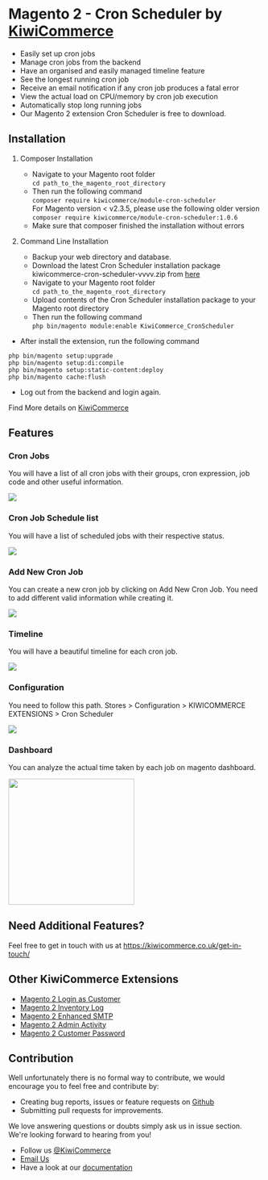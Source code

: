 # Magento 2 - Cron Scheduler by [KiwiCommerce](https://kiwicommerce.co.uk/)
- Easily set up cron jobs
- Manage cron jobs from the backend
- Have an organised and easily managed timeline feature
- See the longest running cron job
- Receive an email notification if any cron job produces a fatal error
- View the actual load on CPU/memory by cron job execution
- Automatically stop long running jobs
- Our Magento 2 extension Cron Scheduler is free to download.

## **Installation** 
1. Composer Installation
      - Navigate to your Magento root folder<br />
            `cd path_to_the_magento_root_directory`
      - Then run the following command<br />
            `composer require kiwicommerce/module-cron-scheduler`<br />
            For Magento version < v2.3.5, please use the following older version<br />
            `composer require kiwicommerce/module-cron-scheduler:1.0.6`
      - Make sure that composer finished the installation without errors

 2. Command Line Installation
      - Backup your web directory and database.
      - Download the latest Cron Scheduler installation package kiwicommerce-cron-scheduler-vvvv.zip from [here](https://github.com/kiwicommerce/magento2-cron-scheduler/releases)
      - Navigate to your Magento root folder<br />
            `cd path_to_the_magento_root_directory`<br />
      - Upload contents of the Cron Scheduler installation package to your Magento root directory
      - Then run the following command<br />
            `php bin/magento module:enable KiwiCommerce_CronScheduler`<br />
   
- After install the extension, run the following command
```
php bin/magento setup:upgrade
php bin/magento setup:di:compile
php bin/magento setup:static-content:deploy
php bin/magento cache:flush
```
- Log out from the backend and login again.

Find More details on [KiwiCommerce](https://kiwicommerce.co.uk/extensions/magento2-cron-scheduler)

## Features
### Cron Jobs
You will have a list of all cron jobs with their groups, cron expression, job code and other useful information.

<img src="https://kiwicommerce.co.uk/wp-content/uploads/2018/05/cronjob.png"/><br/>

### Cron Job Schedule list
You will have a list of scheduled jobs with their respective status.

<img src="https://kiwicommerce.co.uk/wp-content/uploads/2018/05/schedule-list.png"/><br/>

### Add New Cron Job
You can create a new cron job by clicking on Add New Cron Job. You need to add different valid information while creating it.

<img src="https://kiwicommerce.co.uk/wp-content/uploads/2018/05/addnewcronjob.png"/> <br/>

### Timeline
You will have a beautiful timeline for each cron job.

<img src="https://kiwicommerce.co.uk/wp-content/uploads/2018/05/timeline.png" /> <br/>

### Configuration
You need to follow this path. Stores > Configuration > KIWICOMMERCE EXTENSIONS > Cron Scheduler

<img src="https://kiwicommerce.co.uk/wp-content/uploads/2018/05/Configuration_cronscheduler.png"/> <br/>

### Dashboard
You can analyze the actual time taken by each job on magento dashboard.

<img src="https://kiwicommerce.co.uk/wp-content/uploads/2018/05/cronscheduler_dashboard.png" height="250"/> <br/>

## Need Additional Features?
Feel free to get in touch with us at https://kiwicommerce.co.uk/get-in-touch/

## Other KiwiCommerce Extensions
* [Magento 2 Login as Customer](https://kiwicommerce.co.uk/extensions/magento2-login-as-customer/)
* [Magento 2 Inventory Log](https://kiwicommerce.co.uk/extensions/magento2-inventory-log/)
* [Magento 2 Enhanced SMTP](https://kiwicommerce.co.uk/extensions/magento2-enhanced-smtp/)
* [Magento 2 Admin Activity](https://kiwicommerce.co.uk/extensions/magento2-admin-activity/)
* [Magento 2 Customer Password](https://github.com/kiwicommerce/magento2-customer-password/)

## Contribution
Well unfortunately there is no formal way to contribute, we would encourage you to feel free and contribute by:
 
  - Creating bug reports, issues or feature requests on <a target="_blank" href="https://github.com/kiwicommerce/magento2-cron-scheduler/issues">Github</a>
  - Submitting pull requests for improvements.
    
We love answering questions or doubts simply ask us in issue section. We're looking forward to hearing from you!
 
  - Follow us <a href="https://twitter.com/KiwiCommerce">@KiwiCommerce</a>
  - <a href="mailto:support@kiwicommerce.co.uk">Email Us</a>
  - Have a look at our <a href="https://kiwicommerce.co.uk/docs/cron-scheduler/">documentation</a> 


